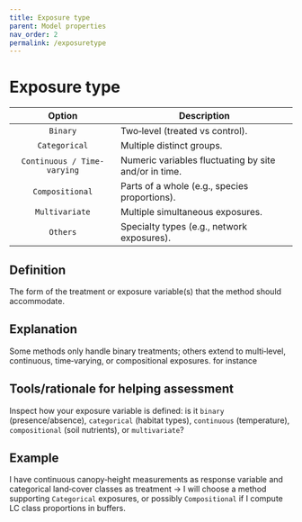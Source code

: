 ```yaml
---
title: Exposure type
parent: Model properties
nav_order: 2
permalink: /exposuretype
---
```


# Exposure type

|  **Option**        | **Description**            |
|:------------------:|----------------------------|
| `Binary` |  Two‐level (treated vs control). |
| `Categorical` | Multiple distinct groups. |
| `Continuous / Time-varying` | Numeric variables fluctuating by site and/or in time. |
| `Compositional` | Parts of a whole (e.g., species proportions). |
| `Multivariate` | Multiple simultaneous exposures. |
| `Others` | Specialty types (e.g., network exposures). |


## Definition
The form of the treatment or exposure variable(s) that the method should accommodate. 

## Explanation
Some methods only handle binary treatments; others extend to multi‐level, continuous, time‐varying, or compositional exposures. for instance 

## Tools/rationale for helping assessment
Inspect how your exposure variable is defined: is it `binary` (presence/absence), `categorical` (habitat types), `continuous` (temperature), `compositional` (soil nutrients), or `multivariate`? 

## Example
I have continuous canopy‐height measurements as response variable and categorical land‐cover classes as treatment → I will choose a method supporting `Categorical` exposures, or possibly `Compositional` if I compute LC class proportions in buffers. 
